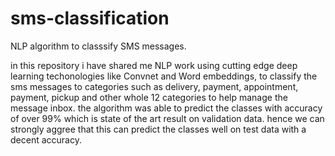 # sms-classification
NLP algorithm to classsify SMS messages.

in this repository i have shared me NLP work using cutting edge deep learning techonologies like Convnet and Word embeddings,
to classify the sms messages to categories such as delivery, payment, appointment, payment, pickup and other whole 12
categories to help manage the message inbox. the algorithm was able to predict the classes with accuracy of over 99%  which
is state of the art result on validation data.
hence we can strongly aggree that this can predict the classes well on test data with a decent accuracy.

